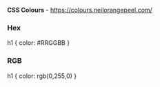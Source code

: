 <strong>CSS Colours</strong> - https://colours.neilorangepeel.com/
<br>
<h3>Hex</h3>
<p>
h1 {
  color: #RRGGBB
}
</p>
<h3>RGB</h3>
<p>
h1 {
  color: rgb(0,255,0)
}
</p>
